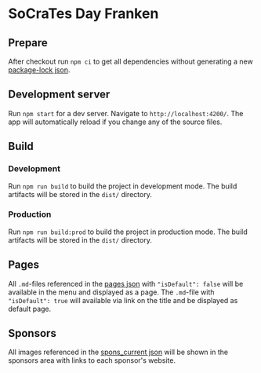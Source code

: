# SoCraTes Day Franken

## Prepare

After checkout run `npm ci` to get all dependencies without generating a new [package-lock json](./package-lock.json).

## Development server

Run `npm start` for a dev server. Navigate to `http://localhost:4200/`. The app will automatically reload if you change any of the source files.


## Build

### Development

Run `npm run build` to build the project in development mode. The build artifacts will be stored in the `dist/` directory.

### Production

Run `npm run build:prod` to build the project in production mode. The build artifacts will be stored in the `dist/` directory.

## Pages

All `.md`-files referenced in the [pages json](./src/pages/pages.json) with `"isDefault": false` will be available in the menu and displayed as a page.
The `.md`-file with `"isDefault": true` will available via link on the title and be displayed as default page.

## Sponsors

All images referenced in the [spons_current json](./src/spons/spons_current.json) will be shown in the sponsors area with links to each sponsor's website.
